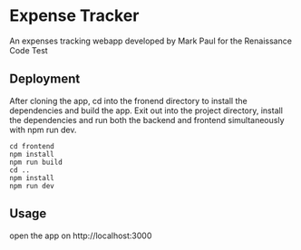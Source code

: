 # Expense Tracker

An expenses tracking webapp developed by Mark Paul for the Renaissance Code Test

## Deployment

After cloning the app, cd into the fronend directory to install the dependencies and
build the app. Exit out into the project directory, install the dependencies and
run both the backend and frontend simultaneously with npm run dev.

```
cd frontend
npm install
npm run build
cd ..
npm install
npm run dev
```

## Usage
open the app on http://localhost:3000

